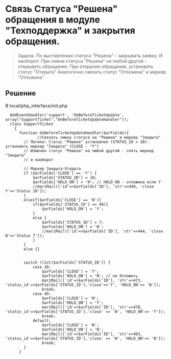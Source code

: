 # Связь Статуса "Решена" обращения в модуле "Техподдержка" и закрытия обращения.
>Задача. По выставлению статуса "Решена" - закрывать заявку. И наоборот. При смене статуса "Решена" на любой другой - открывать обращение. При открытии обращения, установить статус "Открыта"
>Аналогично связать статус "Отложена" и маркер "Отложена"
## Решение
В local/php_interface/init.php
```
  AddEventHandler('support', 'OnBeforeTicketUpdate', array("SupportTicket","OnBeforeTicketUpdateHandler"));
  class SupportTicket
    {
      function OnBeforeTicketUpdateHandler($arFields){
              //Связать смену статуса на "Решена" и маркер "Закрыта"
        // Логика: Статус "Решена" установлен (STATUS_ID = 10)- установить маркер "Закрыта" (CLOSE - "Y")
        // Изменен статус "Решена" на любой другой - снять маркер "Закрыта"
        // и наоборот

        // Маркер Закрыта-Открыта
        if ($arFields['CLOSE'] == 'Y') {
            $arFields['STATUS_ID'] = 10;
            $arFields['HOLD_ON'] = 'N'; // HOLD_ON - отложена если Y
            //mariMail(['id'=>$arFields['ID'], 'str'=>440, 'close Y'=>'Status 10']);
        }
        elseif($arFields['CLOSE'] == 'N'){
            if($arFields['STATUS_ID'] == 49){
                $arFields['HOLD_ON'] = 'Y';
            }
            else {
                $arFields['STATUS_ID'] = 7;
                $arFields['HOLD_ON'] = 'N';
                //mariMail(['id'=>$arFields['ID'], 'str'=>444, 'close N'=>'Status 7']);
            }
        }
        else {}


        switch ((int)$arFields['STATUS_ID']) {
            case 10:
                $arFields['CLOSE'] = 'Y';
                $arFields['HOLD_ON'] = 'N'; // не Отложить
                mariMail(['id'=>$arFields['ID'], 'str'=>473, 'status_id'=>$arFields['STATUS_ID'],'close'=>'Y', 'HOLD_ON'=> 'N']);
                break;
            case 49:
                $arFields['CLOSE'] = 'N';
                $arFields['HOLD_ON'] = 'Y';
                mariMail(['id'=>$arFields['ID'], 'str'=>478, 'status_id'=>$arFields['STATUS_ID'],'close' => 'N', 'HOLD_ON'=> 'Y']);
                break;
            default:
                $arFields['CLOSE'] = 'N';
                $arFields['HOLD_ON'] = 'N';
                mariMail(['id'=>$arFields['ID'], 'str'=>483, 'status_id'=>$arFields['STATUS_ID'],'close' => 'N', 'HOLD_ON'=> 'N']);
                break;
        }
      }
```

